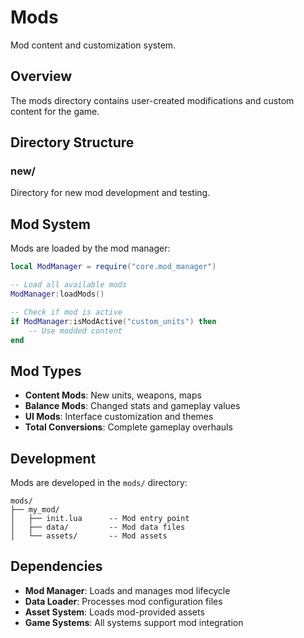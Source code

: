 # Mods

Mod content and customization system.

## Overview

The mods directory contains user-created modifications and custom content for the game.

## Directory Structure

### new/
Directory for new mod development and testing.

## Mod System

Mods are loaded by the mod manager:

```lua
local ModManager = require("core.mod_manager")

-- Load all available mods
ModManager:loadMods()

-- Check if mod is active
if ModManager:isModActive("custom_units") then
    -- Use modded content
end
```

## Mod Types

- **Content Mods**: New units, weapons, maps
- **Balance Mods**: Changed stats and gameplay values
- **UI Mods**: Interface customization and themes
- **Total Conversions**: Complete gameplay overhauls

## Development

Mods are developed in the `mods/` directory:

```
mods/
├── my_mod/
│   ├── init.lua      -- Mod entry point
│   ├── data/         -- Mod data files
│   └── assets/       -- Mod assets
```

## Dependencies

- **Mod Manager**: Loads and manages mod lifecycle
- **Data Loader**: Processes mod configuration files
- **Asset System**: Loads mod-provided assets
- **Game Systems**: All systems support mod integration